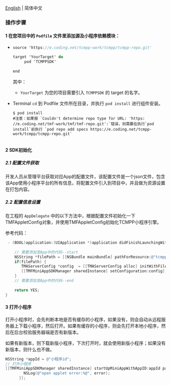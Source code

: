 [English](./README.md) | 简体中文

### 操作步骤

#### 1 在您项目中的 `Podfile` 文件里添加源及小程序依赖模块：

- ```objective-c
  source 'https://e.coding.net/tcmpp-work/tcmpp/tcmpp-repo.git'
  
  target 'YourTarget' do
       pod 'TCMPPSDK'
      
  end
  ```

  其中：

  - `YourTarget` 为您的项目需要引入 `TCMPPSDK` 的 target 的名字。

- Terminal `cd` 到 Podfile 文件所在目录，并执行 `pod install` 进行组件安装。

  ```shell
  $ pod install
  #注意：如果报 `Couldn't determine repo type for URL: 'https: //e.coding.net/tmf-work/tmf/tmf-repo.git':`错误，则需要在执行`pod install`前执行 `pod repo add specs https://e.coding.net/tcmpp-work/tcmpp/tcmpp-repo.git`
  
  
  ```

#### 2 SDK初始化

##### 2.1 配置文件获取

开发人员从管理平台获取对应App的配置文件，该配置文件是一个json文件，包含该App使用小程序平台的所有信息，将配置文件引入到项目中，并且做为资源设置在打包内容。

##### 2.2 配置信息设置

在工程的 `AppDelegate` 中的以下方法中，根据配置文件初始化一下TMFAppletConfig对象，并使用TMFAppletConfig初始化TCMPP小程序引擎。

参考代码：

```objective-c
 - (BOOL)application:(UIApplication *)application didFinishLaunchingWithOptions:(NSDictionary *)launchOptions {
	
	// 需要添加至App中的代码--start
    NSString *filePath = [[NSBundle mainBundle] pathForResource:@"tcmpp-ios-configurations" ofType:@"json"];
    if(filePath) {
       TMAServerConfig *config  = [[TMAServerConfig alloc] initWithFile:filePath];
       [[TMFMiniAppSDKManager sharedInstance] setConfiguration:config];
    }    
    // 需要添加至App中的代码--end
    
    return YES;
}    

```



#### 3 打开小程序

打开小程序时，会先判断本地是否有缓存的小程序，如果没有，则会自动从远程服务器上下载小程序，然后打开。如果有缓存的小程序，则会先打开本地小程序，然后在后台校验服务器端是否有新版本。

如果有新版本，则下载新版小程序，下次打开时，就会使用新版小程序；如果没有新版本，则什么也不做。

```objective-c
NSString *appId = @"小程序id";
// 打开小程序   
[[TMFMiniAppSDKManager sharedInstance] startUpMiniAppWithAppID:appId parentVC:self completion:^(NSError *_Nullable error) {
 		NSLog(@"open applet error:%@", error);
      }];
```

